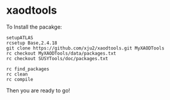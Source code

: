 # xaodtools
To Install the pacakge:
~~~~
setupATLAS
rcsetup Base,2.4.18
git clone https://github.com/xju2/xaodtools.git MyXAODTools
rc checkout MyXAODTools/data/packages.txt
rc checkout SUSYTools/doc/packages.txt

rc find_packages
rc clean
rc compile
~~~~

Then you are ready to go!
